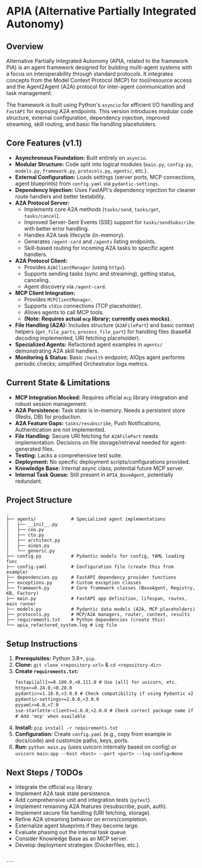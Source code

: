 
# APIA (Alternative Partially Integrated Autonomy) 

## Overview

Alternative Partially Integrated Autonomy (APIA, related to the framework PIA) is an agent framework designed for building multi-agent systems with a focus on interoperability through standard protocols. It integrates concepts from the Model Context Protocol (MCP) for tool/resource access and the Agent2Agent (A2A) protocol for inter-agent communication and task management.

The framework is built using Python's `asyncio` for efficient I/O handling and `FastAPI` for exposing A2A endpoints. This version introduces modular code structure, external configuration, dependency injection, improved streaming, skill routing, and basic file handling placeholders.

## Core Features (v1.1)

*   **Asynchronous Foundation:** Built entirely on `asyncio`.
*   **Modular Structure:** Code split into logical modules (`main.py`, `config.py`, `models.py`, `framework.py`, `protocols.py`, `agents/`, etc.).
*   **External Configuration:** Loads settings (server ports, MCP connections, agent blueprints) from `config.yaml` via `pydantic-settings`.
*   **Dependency Injection:** Uses FastAPI's dependency injection for cleaner route handlers and better testability.
*   **A2A Protocol Server:**
    *   Implements core A2A methods (`tasks/send`, `tasks/get`, `tasks/cancel`).
    *   Improved Server-Sent Events (SSE) support for `tasks/sendSubscribe` with better error handling.
    *   Handles A2A task lifecycle (in-memory).
    *   Generates `/agent-card` and `/agents` listing endpoints.
    *   Skill-based routing for incoming A2A tasks to specific agent handlers.
*   **A2A Protocol Client:**
    *   Provides `A2AClientManager` (using `httpx`).
    *   Supports sending tasks (sync and streaming), getting status, canceling.
    *   Agent discovery via `/agent-card`.
*   **MCP Client Integration:**
    *   Provides `MCPClientManager`.
    *   Supports `stdio` connections (TCP placeholder).
    *   Allows agents to call MCP tools.
    *   **(Note: Requires actual `mcp` library; currently uses mocks).**
*   **File Handling (A2A):** Includes structure (`A2AFilePart`) and basic context helpers (`get_file_parts`, `process_file_part`) for handling files (base64 decoding implemented, URI fetching placeholder).
*   **Specialized Agents:** Refactored agent examples in `agents/` demonstrating A2A skill handlers.
*   **Monitoring & Status:** Basic `/health` endpoint; AIOps agent performs periodic checks; simplified Orchestrator logs metrics.

## Current State & Limitations

*   **MCP Integration Mocked:** Requires official `mcp` library integration and robust session management.
*   **A2A Persistence:** Task state is in-memory. Needs a persistent store (Redis, DB) for production.
*   **A2A Feature Gaps:** `tasks/resubscribe`, Push Notifications, Authentication are not implemented.
*   **File Handling:** Secure URI fetching for `A2AFilePart` needs implementation. Decisions on file storage/retrieval needed for agent-generated files.
*   **Testing:** Lacks a comprehensive test suite.
*   **Deployment:** No specific deployment scripts/configurations provided.
*   **Knowledge Base:** Internal async class; potential future MCP server.
*   **Internal Task Queue:** Still present in `APIA_BaseAgent`, potentially redundant.

## Project Structure

```
.
├── agents/             # Specialized agent implementations
│   ├── __init__.py
│   ├── ceo.py
│   ├── cto.py
│   ├── architect.py
│   ├── aiops.py
│   └── generic.py
├── config.py           # Pydantic models for config, YAML loading func
├── config.yaml         # Configuration file (create this from example)
├── dependencies.py     # FastAPI dependency provider functions
├── exceptions.py       # Custom exception classes
├── framework.py        # Core framework classes (BaseAgent, Registry, KB, Factory)
├── main.py             # FastAPI app definition, lifespan, routes, main runner
├── models.py           # Pydantic data models (A2A, MCP placeholders)
├── protocols.py        # MCP/A2A managers, router, context, results
├── requirements.txt    # Python dependencies (create this)
└── apia_refactored_system.log # Log file
```

## Setup Instructions

1.  **Prerequisites:** Python 3.8+, `pip`.
2.  **Clone:** `git clone <repository-url>` & `cd <repository-dir>`
3.  **Create `requirements.txt`:**
    ```txt
    fastapi[all]>=0.100.0,<0.111.0 # Use [all] for uvicorn, etc.
    httpx>=0.24.0,<0.28.0
    pydantic>=1.10.0,<3.0.0 # Check compatibility if using Pydantic v2 features
    pydantic-settings>=2.0.0,<3.0.0
    pyyaml>=6.0,<7.0
    sse-starlette-client>=1.6.0,<2.0.0 # Check correct package name if needed
    # Add 'mcp' when available
    ```
4.  **Install:** `pip install -r requirements.txt`
5.  **Configuration:** Create `config.yaml` (e.g., copy from example in docs/code) and customize paths, keys, ports.
6.  **Run:** `python main.py` (uses uvicorn internally based on config) or `uvicorn main:app --host <host> --port <port> --log-config=None`

## Next Steps / TODOs

*   Integrate the official `mcp` library.
*   Implement A2A task state persistence.
*   Add comprehensive unit and integration tests (`pytest`).
*   Implement remaining A2A features (resubscribe, push, auth).
*   Implement secure file handling (URI fetching, storage).
*   Refine A2A streaming behavior on errors/completion.
*   Externalize agent blueprints if they become large.
*   Evaluate phasing out the internal task queue.
*   Consider Knowledge Base as an MCP server.
*   Develop deployment strategies (Dockerfiles, etc.).

```

---
